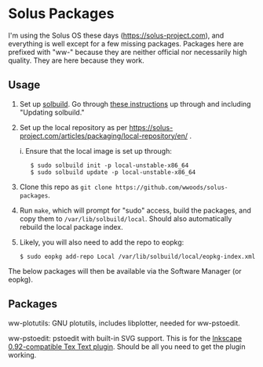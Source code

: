 Solus Packages
==============

I'm using the Solus OS these days (https://solus-project.com), and everything is well except for a few missing packages.  Packages here are prefixed with "ww-" because they are neither official nor necessarily high quality.  They are here because they work.

Usage
-----

1. Set up [solbuild](https://github.com/solus-project/solbuild).  Go through [these instructions](https://solus-project.com/articles/packaging/building-a-package/en/) up through and including "Updating solbuild."

2. Set up the local repository as per https://solus-project.com/articles/packaging/local-repository/en/ .

   i. Ensure that the local image is set up through:

          $ sudo solbuild init -p local-unstable-x86_64
          $ sudo solbuild update -p local-unstable-x86_64

3. Clone this repo as `git clone https://github.com/wwoods/solus-packages`.
4. Run `make`, which will prompt for "sudo" access, build the packages, and copy them to `/var/lib/solbuild/local`.  Should also automatically rebuild the local package index.
5. Likely, you will also need to add the repo to eopkg:

       $ sudo eopkg add-repo Local /var/lib/solbuild/local/eopkg-index.xml

The below packages will then be available via the Software Manager (or eopkg).

Packages
--------

ww-plotutils: GNU plotutils, includes libplotter, needed for ww-pstoedit.

ww-pstoedit: pstoedit with built-in SVG support.  This is for the [Inkscape 0.92-compatible Tex Text plugin](https://bitbucket.org/pitgarbe/textext).  Should be all you need to get the plugin working.

